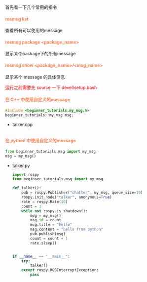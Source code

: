 首先看一下几个常用的指令
#### <font color="coral">rosmsg list</font>
查看所有可以使用的message

#### <font color="coral">rosmsg package <package_name></font>
显示某个package下的所有message

#### <font color="coral">rosmsg show <package_name>/<msg_name></font>
显示某个 message 的具体信息

<font color="red">运行之前需要先 source 一下 devel/setup.bash</font>

#### <font color="coral">在 C++ 中使用自定义的message</font>
```cpp
#include <beginner_tutorials.my_msg.h>
beginner_tutorials::my_msg msg;
```

+ talker.cpp
    ```cpp
    
    ```
#### <font color="coral">在 python 中使用自定义的message</font>
```python
from beginner_tutorials.msg import my_msg
msg = my_msg()
```
+ talker.py
    ```python
    import rospy
    from beginner_tutorials.msg import my_msg

    def talker():
        pub = rospy.Publisher("chatter", my_msg, queue_size=10)
        rospy.init_node("talker", anonymous=True)
        rate = rospy.Rate(10)
        count = 1
        while not rospy.is_shutdown():
            msg = my_msg()
            msg.id = count
            msg.title = "hello"
            msg.content = "hello from python"
            pub.publish(msg)
            count = count + 1
            rate.sleep()


    if __name__ == "__main__":
        try:
            talker()
        except rospy.ROSInterruptException:
            pass
    ```